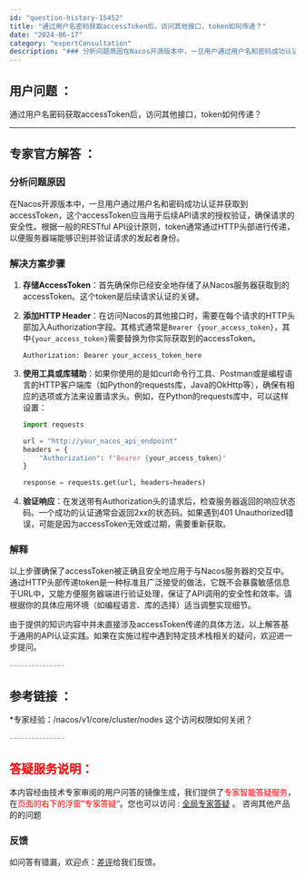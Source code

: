 ```yaml
---
id: "question-history-15452"
title: "通过用户名密码获取accessToken后，访问其他接口，token如何传递？"
date: "2024-06-17"
category: "expertConsultation"
description: "### 分析问题原因在Nacos开源版本中，一旦用户通过用户名和密码成功认证并获取到accessToken，这个accessToken应当用于后续API请求的授权验证，确保请求的安全性。根据一般的RESTful API设计原则，token通常通过HTTP头部进行传递，以便服务器端能够识别并验证请求的"
---
```


## 用户问题 ： 
 通过用户名密码获取accessToken后，访问其他接口，token如何传递？  

---------------
## 专家官方解答 ：

### 分析问题原因

在Nacos开源版本中，一旦用户通过用户名和密码成功认证并获取到accessToken，这个accessToken应当用于后续API请求的授权验证，确保请求的安全性。根据一般的RESTful API设计原则，token通常通过HTTP头部进行传递，以便服务器端能够识别并验证请求的发起者身份。

### 解决方案步骤

1. **存储AccessToken**：首先确保你已经安全地存储了从Nacos服务器获取到的accessToken。这个token是后续请求认证的关键。

2. **添加HTTP Header**：在访问Nacos的其他接口时，需要在每个请求的HTTP头部加入Authorization字段。其格式通常是`Bearer {your_access_token}`，其中`{your_access_token}`需要替换为你实际获取到的accessToken。

   ```plaintext
   Authorization: Bearer your_access_token_here
   ```

3. **使用工具或库辅助**：如果你使用的是如curl命令行工具、Postman或是编程语言的HTTP客户端库（如Python的requests库，Java的OkHttp等），确保有相应的选项或方法来设置请求头。例如，在Python的requests库中，可以这样设置：

   ```python
   import requests
   
   url = "http://your_nacos_api_endpoint"
   headers = {
       "Authorization": f"Bearer {your_access_token}"
   }
   
   response = requests.get(url, headers=headers)
   ```

4. **验证响应**：在发送带有Authorization头的请求后，检查服务器返回的响应状态码。一个成功的认证通常会返回2xx的状态码。如果遇到401 Unauthorized错误，可能是因为accessToken无效或过期，需要重新获取。

### 解释

以上步骤确保了accessToken被正确且安全地应用于与Nacos服务器的交互中。通过HTTP头部传递token是一种标准且广泛接受的做法，它既不会暴露敏感信息于URL中，又能方便服务器端进行验证处理，保证了API调用的安全性和效率。请根据你的具体应用环境（如编程语言、库的选择）适当调整实现细节。

由于提供的知识内容中并未直接涉及accessToken传递的具体方法，以上解答基于通用的API认证实践。如果在实施过程中遇到特定技术栈相关的疑问，欢迎进一步提问。


<font color="#949494">---------------</font> 


## 参考链接 ：

*专家经验：/nacos/v1/core/cluster/nodes 这个访问权限如何关闭？ 


 <font color="#949494">---------------</font> 
 


## <font color="#FF0000">答疑服务说明：</font> 

本内容经由技术专家审阅的用户问答的镜像生成，我们提供了<font color="#FF0000">专家智能答疑服务</font>，在<font color="#FF0000">页面的右下的浮窗”专家答疑“</font>。您也可以访问 : [全局专家答疑](https://answer.opensource.alibaba.com/docs/intro) 。 咨询其他产品的的问题

### 反馈
如问答有错漏，欢迎点：[差评](https://ai.nacos.io/user/feedbackByEnhancerGradePOJOID?enhancerGradePOJOId=15522)给我们反馈。
